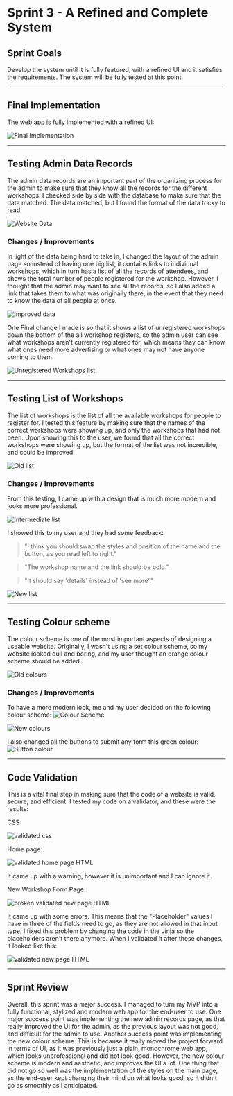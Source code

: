 # Sprint 3 - A Refined and Complete System


## Sprint Goals

Develop the system until it is fully featured, with a refined UI and it satisfies the requirements. The system will be fully tested at this point.


---


## Final Implementation

The web app is fully implemented with a refined UI:

![Final Implementation](gifs/sprint-3-preview.gif)


---

## Testing Admin Data Records

The admin data records are an important part of the organizing process for the admin to make sure that they know all the records for the different workshops. 
I checked side by side with the database to make sure that the data matched. The data matched, but I found the format of the data tricky to read.

![Website Data](screenshots/website-data.png)

### Changes / Improvements

In light of the data being hard to take in, I changed the layout of the admin page so instead of having one big list, it contains links to individual workshops, which in turn has a list of all the records of attendees, and shows the total number of people registered for the workshop. However, I thought that the admin may want to see all the records, so I also added a link that takes them to what was originally there, in the event that they need to know the data of all people at once.

![Improved data](gifs/records-new.gif)

One Final change I made is so that it shows a list of unregistered workshops down the bottom of the all workshop registers, so the admin user can see what workshops aren't currently registered for, which means they can know what ones need more advertising or what ones may not have anyone coming to them.

![Unregistered Workshops list](screenshots/unregistered.png)

---

## Testing List of Workshops

The list of workshops is the list of all the available workshops for people to register for. I tested this feature by making sure that the names of the correct workshops were showing up, and only the workshops that had not been. Upon showing this to the user, we found that all the correct workshops were showing up, but the format of the list was not incredible, and could be improved.


![Old list](screenshots/list-old.png)

### Changes / Improvements

From this testing, I came up with a design that is much more modern and looks more professional.

![Intermediate list](screenshots/list-intermediate.png)

I showed this to my user and they had some feedback:
>"I think you should swap the styles and position of the name and the button, as you read left to right."

>"The workshop name and the link should be bold."

>"It should say 'details' instead of 'see more'."

![New list](screenshots/list-new.png)

---

## Testing Colour scheme

The colour scheme is one of the most important aspects of designing a useable website. Originally, I wasn't using a set colour scheme, so my website looked dull and boring, and my user thought an orange colour scheme should be added.


![Old colours](screenshots/colours-old.png)

### Changes / Improvements

To have a more modern look, me and my user decided on the following colour scheme:
![Colour Scheme](screenshots/lightcolours.png)

![New colours](screenshots/colours-new.png)

I also changed all the buttons to submit any form this green colour:
![Button colour](screenshots/button.png)

---


## Code Validation

This is a vital final step in making sure that the code of a website is valid, secure, and efficient. I tested my code on a validator, and these were the results:

CSS:

![validated css](screenshots/css-validated.png)

Home page:

![validated home page HTML](screenshots/home-validated.png)

It came up with a warning, however it is unimportant and I can ignore it.

New Workshop Form Page:

![broken validated new page HTML](screenshots/new-unvalidated.png)

It came up with some errors. This means that the "Placeholder" values I have in three of the fields need to go, as they are not allowed in that input type. I fixed this problem by changing the code in the Jinja so the placeholders aren't there anymore. When I validated it after these changes, it looked like this:

![validated new page HTML](screenshots/new-validated.png)


---

## Sprint Review

Overall, this sprint was a major success. I managed to turn my MVP into a fully functional, stylized and modern web app for the end-user to use. One major success point was implementing the new admin records page, as that really improved the UI for the admin, as the previous layout was not good, and difficult for the admin to use. Another success point was implementing the new colour scheme. This is because it really moved the project forward in terms of UI, as it was previously just a plain, monochrome web app, which looks unprofessional and did not look good. However, the new colour scheme is modern and aesthetic, and improves the UI a lot. One thing that did not go so well was the implementation of the styles on the main page, as the end-user kept changing their mind on what looks good, so it didn't go as smoothly as I anticipated.

